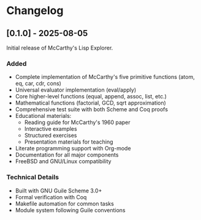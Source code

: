 # Changelog

## [0.1.0] - 2025-08-05

Initial release of McCarthy's Lisp Explorer.

### Added
- Complete implementation of McCarthy's five primitive functions (atom, eq, car, cdr, cons)
- Universal evaluator implementation (eval/apply)
- Core higher-level functions (equal, append, assoc, list, etc.)
- Mathematical functions (factorial, GCD, sqrt approximation)
- Comprehensive test suite with both Scheme and Coq proofs
- Educational materials:
  - Reading guide for McCarthy's 1960 paper
  - Interactive examples
  - Structured exercises
  - Presentation materials for teaching
- Literate programming support with Org-mode
- Documentation for all major components
- FreeBSD and GNU/Linux compatibility

### Technical Details
- Built with GNU Guile Scheme 3.0+
- Formal verification with Coq
- Makefile automation for common tasks
- Module system following Guile conventions